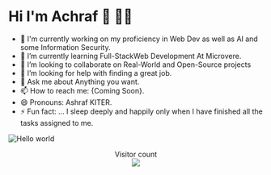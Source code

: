 # Hi I'm Achraf 👋 👨‍💻


- 🔭 I'm currently working on my proficiency in Web Dev as well as AI and some Information Security.
- 🌱 I’m currently learning Full-StackWeb Development At Microvere.
- 👯 I’m looking to collaborate on Real-World and Open-Source projects 
- 🤔 I’m looking for help with finding a great job.
- 💬 Ask me about Anything you want.
- 📫 How to reach me: {Coming Soon}.
- 😄 Pronouns: Ashraf KITER.
- ⚡ Fun fact: ... I sleep deeply and happily only when I have finished all the tasks assigned to me.

<img src="https://github.com/khitermedachraf/khitermedachraf/blob/main/ressources/banner.png" alt="Hello world">

<p align="center"> 
  Visitor count<br>
  <img src="https://profile-counter.glitch.me/khitermedachraf/count.svg" />
</p>
<!--
**khitermedachraf/khitermedachraf** is a ✨ _special_ ✨ repository because its `README.md` (this file) appears on your GitHub profile.

Here are some ideas to get you started:
-->



